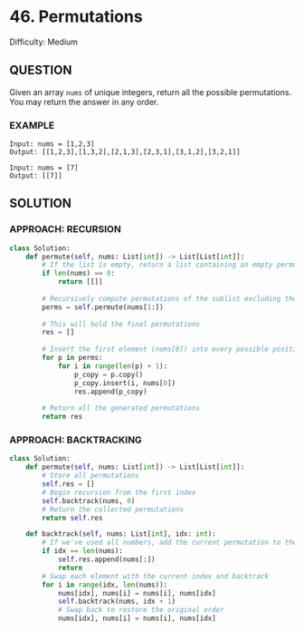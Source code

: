 # 46. Permutations
Difficulty: Medium

## QUESTION

Given an array `nums` of unique integers, return all the possible permutations. You may return the answer in any order.

### EXAMPLE

```
Input: nums = [1,2,3]
Output: [[1,2,3],[1,3,2],[2,1,3],[2,3,1],[3,1,2],[3,2,1]]
```

```
Input: nums = [7]
Output: [[7]]
```

## SOLUTION


### APPROACH: RECURSION

```python
class Solution:
    def permute(self, nums: List[int]) -> List[List[int]]:
        # If the list is empty, return a list containing an empty permutation
        if len(nums) == 0:
            return [[]]
        
        # Recursively compute permutations of the sublist excluding the first element
        perms = self.permute(nums[1:])
        
        # This will hold the final permutations
        res = []
        
        # Insert the first element (nums[0]) into every possible position of each permutation
        for p in perms:
            for i in range(len(p) + 1):
                p_copy = p.copy()
                p_copy.insert(i, nums[0])
                res.append(p_copy)
        
        # Return all the generated permutations
        return res
```

### APPROACH: BACKTRACKING

```python
class Solution:
    def permute(self, nums: List[int]) -> List[List[int]]:
        # Store all permutations
        self.res = []
        # Begin recursion from the first index
        self.backtrack(nums, 0)
        # Return the collected permutations
        return self.res

    def backtrack(self, nums: List[int], idx: int):
        # If we've used all numbers, add the current permutation to the result
        if idx == len(nums):
            self.res.append(nums[:])
            return
        # Swap each element with the current index and backtrack
        for i in range(idx, len(nums)):
            nums[idx], nums[i] = nums[i], nums[idx]
            self.backtrack(nums, idx + 1)
            # Swap back to restore the original order
            nums[idx], nums[i] = nums[i], nums[idx]
```
